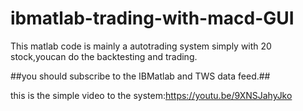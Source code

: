 # ibmatlab-trading-with-macd-GUI

This matlab code is mainly a autotrading system simply with 20 stock,youcan do the backtesting and trading.

##you should subscribe to the IBMatlab and TWS data feed.##

this is the simple video to the system:https://youtu.be/9XNSJahyJko
